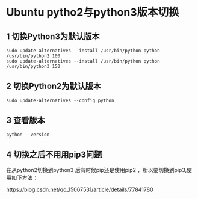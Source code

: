 # Ubuntu pytho2与python3版本切换

## 1 切换**Python3**为默认版本

```
sudo update-alternatives --install /usr/bin/python python /usr/bin/python2 100
sudo update-alternatives --install /usr/bin/python python /usr/bin/python3 150
```

## 2 切换**Python2**为默认版本

```
sudo update-alternatives --config python
```

## 3 查看版本

```
python --version
```

## 4 切换之后不用用pip3问题

在从python2切换到python3 后有时候pip还是使用pip2 ，所以要切换到pip3,使用如下方法：

https://blog.csdn.net/qq_15067531/article/details/77841780